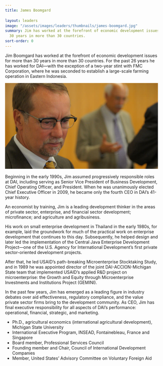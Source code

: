 ```yaml
---
title: James Boomgard

layout: leaders
image: "/assets/images/leaders/thumbnails/james-boomgard.jpg"
summary: Jim has worked at the forefront of economic development issues for more than
  30 years in more than 30 countries.
sort-order: 0
---
```


Jim Boomgard has worked at the forefront of economic development issues for more than 30 years in more than 30 countries. For the past 26 years he has worked for DAI—with the exception of a two-year stint with FMC Corporation, where he was seconded to establish a large-scale farming operation in Eastern Indonesia.

![James Boomgard](/assets/images/leaders/james-boomgard.jpg)

Beginning in the early 1990s, Jim assumed progressively responsible roles at DAI, including serving as Senior Vice President of Business Development, Chief Operating Officer, and President. When he was unanimously elected Chief Executive Officer in 2009, he became only the fourth CEO in DAI’s 41-year history.

An economist by training, Jim is a leading development thinker in the areas of private sector, enterprise, and financial sector development; microfinance; and agriculture and agribusiness.

His work on small enterprise development in Thailand in the early 1980s, for example, laid the groundwork for much of the practical work on enterprise development that continues to this day. Subsequently, he helped design and later led the implementation of the Central Java Enterprise Development Project—one of the U.S. Agency for International Development’s first private sector-oriented development projects.

After that, he led USAID’s path-breaking Microenterprise Stocktaking Study, and in 1989 he was appointed director of the joint DAI-ACCION-Michigan State team that implemented USAID’s applied R&D project on microenterprise: the Growth and Equity through Microenterprise Investments and Institutions Project (GEMINI).

In the past few years, Jim has emerged as a leading figure in industry debates over aid effectiveness, regulatory compliance, and the value private sector firms bring to the development community. As CEO, Jim has final executive responsibility for all aspects of DAI’s performance: operational, financial, strategic, and marketing.

* Ph.D., agricultural economics (international agricultural development), Michigan State University
* International Executive Program, INSEAD, Fontainebleau, France and Singapore
* Board member, Professional Services Council
* Founding member and Chair, Council of International Development Companies
* Member, United States’ Advisory Committee on Voluntary Foreign Aid
